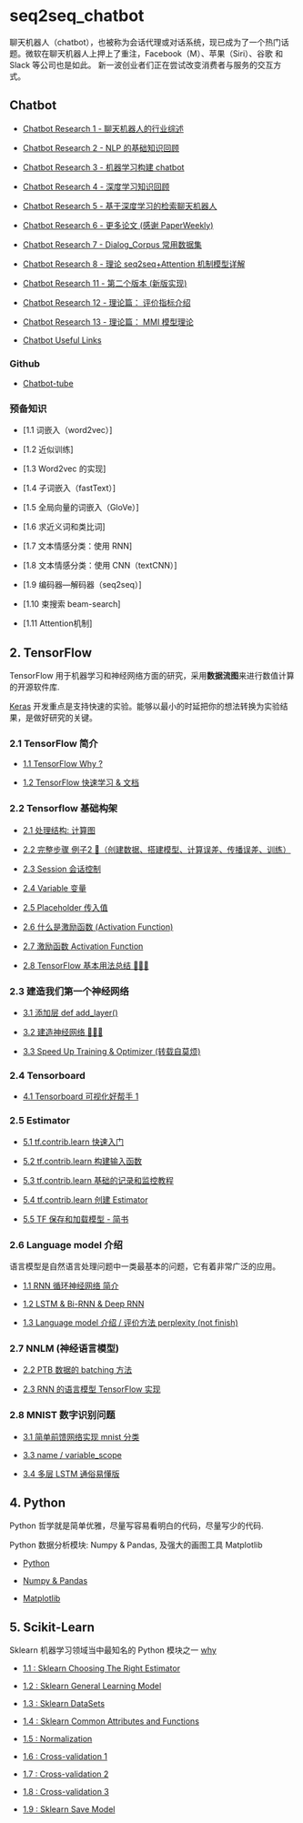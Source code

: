 # seq2seq_chatbot

聊天机器人（chatbot），也被称为会话代理或对话系统，现已成为了一个热门话题。微软在聊天机器人上押上了重注，Facebook（M）、苹果（Siri）、谷歌 和 Slack 等公司也是如此。 新一波创业者们正在尝试改变消费者与服务的交互方式。

## Chatbot

- [Chatbot Research 1 - 聊天机器人的行业综述][b1]

- [Chatbot Research 2 - NLP 的基础知识回顾][b2]

- [Chatbot Research 3 - 机器学习构建 chatbot][b3]

- [Chatbot Research 4 - 深度学习知识回顾][b4]

- [Chatbot Research 5 - 基于深度学习的检索聊天机器人][b5]

- [Chatbot Research 6 - 更多论文 (感谢 PaperWeekly)][b6]

- [Chatbot Research 7 - Dialog_Corpus 常用数据集][b7]

- [Chatbot Research 8 - 理论 seq2seq+Attention 机制模型详解][b8]

- [Chatbot Research 11 - 第二个版本 (新版实现)][b11]

- [Chatbot Research 12 - 理论篇： 评价指标介绍][b12]

- [Chatbot Research 13 - 理论篇： MMI 模型理论][b13]

- [Chatbot Useful Links][com]

[0]: http://52binge.github.io/2018/12/06/chatbot/chatbot-index/#1-Chatbot
[b1]: http://52binge.github.io/2017/08/11/chatbot/chatbot-research1/
[b2]: http://52binge.github.io/2017/08/12/chatbot/chatbot-research2/
[b3]: http://52binge.github.io/2017/08/13/chatbot/chatbot-research3/
[b4]: http://52binge.github.io/2017/08/14/chatbot/chatbot-research4/
[b5]: http://52binge.github.io/2017/08/15/chatbot/chatbot-research5/
[b6]: http://52binge.github.io/2017/08/16/chatbot/chatbot-research6/
[b7]: http://52binge.github.io/2017/09/26/chatbot/chatbot-research7/
[b8]: http://52binge.github.io/2017/11/17/chatbot/chatbot-research8/
[b9]: http://52binge.github.io/2017/11/19/chatbot/chatbot-research9/
[b10]: http://52binge.github.io/2017/11/26/chatbot/chatbot-research10/
[b11]: http://52binge.github.io/2017/11/29/chatbot/chatbot-research11/
[b12]: http://52binge.github.io/2018/12/01/chatbot/chatbot-research12/
[b13]: http://52binge.github.io/2018/12/05/chatbot/chatbot-research13/

[com]: http://52binge.github.io/2018/12/01/chatbot/chatbot-common-links/

### Github

- [Chatbot-tube](https://github.com/chatbot-tube)

### 预备知识

- [1.1 词嵌入（word2vec）]

- [1.2 近似训练]

- [1.3 Word2vec 的实现]

- [1.4 子词嵌入（fastText）]

- [1.5 全局向量的词嵌入（GloVe）]

- [1.6 求近义词和类比词]

- [1.7 文本情感分类：使用 RNN]

- [1.8 文本情感分类：使用 CNN（textCNN）]

- [1.9 编码器—解码器（seq2seq）]

- [1.10 束搜索 beam-search]

- [1.11 Attention机制]

[0]: http://52binge.github.io

## 2. TensorFlow

TensorFlow 用于机器学习和神经网络方面的研究，采用**数据流图**来进行数值计算的开源软件库.

[Keras][k2] 开发重点是支持快速的实验。能够以最小的时延把你的想法转换为实验结果，是做好研究的关键。 

[k1]: https://keras.io/zh/
[k2]: https://keras.io/zh/models/about-keras-models/

### 2.1 TensorFlow 简介

- [1.1 TensorFlow Why ?][t1]

- [1.2 TensorFlow 快速学习 & 文档][t2]  

[t1]: http://52binge.github.io/2017/08/22/tensorflow/tf-1.1-why/
[t2]: http://52binge.github.io/2017/10/23/tensorflow/tf-doc/

### 2.2 Tensorflow 基础构架

- [2.1 处理结构: 计算图][t2.1]

- [2.2 完整步骤 例子2 🌰（创建数据、搭建模型、计算误差、传播误差、训练）][t2.2]

- [2.3 Session 会话控制][t2.3]

- [2.4 Variable 变量][t2.4]

- [2.5 Placeholder 传入值][t2.5]

- [2.6 什么是激励函数 (Activation Function)][t2.6]

- [2.7 激励函数 Activation Function][t2.7]

- [2.8 TensorFlow 基本用法总结 🌰🌰🌰][t2.8]

[t2.1]: http://52binge.github.io/2017/08/25/tensorflow/tf-2.1-structure/
[t2.2]: http://52binge.github.io/2017/08/27/tensorflow/tf-2.2-example/
[t2.3]: http://52binge.github.io/2017/08/28/tensorflow/tf-2.3-session/
[t2.4]: http://52binge.github.io/2017/08/29/tensorflow/tf-2.4-variable/
[t2.5]: http://52binge.github.io/2017/08/30/tensorflow/tf-2.5-placeholde/
[t2.6]: http://52binge.github.io/2017/09/07/tensorflow/tf-2.6-A-activation-function/
[t2.7]: http://52binge.github.io/2017/09/07/tensorflow/tf-2.6-B-activation-function/
[t2.8]: http://52binge.github.io/2017/09/08/tensorflow/tf-2.8-tensorflow-basic-summary/

### 2.3 建造我们第一个神经网络

- [3.1 添加层 def add_layer()][t3.1]

- [3.2 建造神经网络 🌰🌰🌰][t3.2]

- [3.3 Speed Up Training & Optimizer (转载自莫烦)][t3.3]

[t3.1]: http://52binge.github.io/2017/09/09/tensorflow/tf-3.1-add-layer/
[t3.2]: http://52binge.github.io/2017/09/11/tensorflow/tf-3.2-create-NN/
[t3.3]: http://52binge.github.io/2017/09/12/tensorflow/tf-3.3-A-speed-up-learning/

### 2.4 Tensorboard

- [4.1 Tensorboard 可视化好帮手 1][t4.1]

[t4.1]: http://52binge.github.io/2017/09/12/tensorflow/tf-4.1-tensorboard1/

### 2.5 Estimator

- [5.1 tf.contrib.learn 快速入门][t5.1]

- [5.2 tf.contrib.learn 构建输入函数][t5.2]

- [5.3 tf.contrib.learn 基础的记录和监控教程][t5.3]

- [5.4 tf.contrib.learn 创建 Estimator][t5.4]

- [5.5 TF 保存和加载模型 - 简书][t5.5]

[t5.1]: http://52binge.github.io/2018/10/31/tensorflow/tf-5.1-contrib-learn-Quickstart/
[t5.2]: http://52binge.github.io/2018/11/01/tensorflow/tf-5.2-contrib-learn-Input-fn/
[t5.3]: http://52binge.github.io/2018/11/04/tensorflow/tf-5.3-contrib-learn-MonitorAPI/
[t5.4]: http://52binge.github.io/2018/11/04/tensorflow/tf-5.4-contrib-learn-Estimator/
[t5.5]: https://www.jianshu.com/p/8850127ed25d

### 2.6 Language model 介绍 

语言模型是自然语言处理问题中一类最基本的问题，它有着非常广泛的应用。

- [1.1 RNN 循环神经网络 简介][8.1]

- [1.2 LSTM & Bi-RNN & Deep RNN][8.2]

- [1.3 Language model 介绍 / 评价方法 perplexity (not finish)][0]

[8.1]: http://52binge.github.io/2018/11/08/tensorflow/tf-google-8-rnn-1/
[8.2]: http://52binge.github.io/2018/11/10/tensorflow/tf-google-8-rnn-2/

### 2.7 NNLM (神经语言模型)

- [2.2 PTB 数据的 batching 方法][9.2.2]

- [2.3 RNN 的语言模型 TensorFlow 实现][9.2.3]

[9.2.2]: http://52binge.github.io/2018/10/01/tensorflow/tf-nlp-9.2.2/
[9.2.3]: http://52binge.github.io/2018/10/02/tensorflow/tf-nlp-9.2.3/

### 2.8 MNIST 数字识别问题

- [3.1 简单前馈网络实现 mnist 分类][minst1]

- [3.3 name / variable_scope][minst3]

- [3.4 多层 LSTM 通俗易懂版][minst4]

[minst1]: http://52binge.github.io/2018/10/04/tensorflow/tf-mnist-1-beginners/
[minst3]: http://52binge.github.io/2017/10/05/tensorflow/tf-4.3-name-variable_scope/
[minst4]: http://52binge.github.io/2017/10/07/tensorflow/tf-simple-lstms/

## 4. Python

Python 哲学就是简单优雅，尽量写容易看明白的代码，尽量写少的代码.

Python 数据分析模块: Numpy & Pandas, 及强大的画图工具 Matplotlib

- [Python](http://52binge.github.io/python_language)

- [Numpy & Pandas](http://52binge.github.io/python_numpy_pandas)

- [Matplotlib](http://52binge.github.io/python_matplotlib)

## 5. Scikit-Learn

Sklearn 机器学习领域当中最知名的 Python 模块之一 [why][sklearn0] 

- [1.1 : Sklearn Choosing The Right Estimator][sklearn1]

- [1.2 : Sklearn General Learning Model][sklearn2]

- [1.3 : Sklearn DataSets][sklearn3]

- [1.4 : Sklearn Common Attributes and Functions][sklearn4]

- [1.5 : Normalization][sklearn5]

- [1.6 : Cross-validation 1][sklearn6]

- [1.7 : Cross-validation 2][sklearn7]

- [1.8 : Cross-validation 3][sklearn8]

- [1.9 : Sklearn Save Model][sklearn9]

[sklearn0]: http://52binge.github.io/2018/01/03/python/py-sklearn-0-why/
[sklearn1]: http://52binge.github.io/2018/01/03/python/py-sklearn-1-choosing-estimator/
[sklearn2]: http://52binge.github.io/2018/01/05/python/py-sklearn-2-general-learning-model/
[sklearn3]: http://52binge.github.io/2018/01/03/python/py-sklearn-3-database/
[sklearn4]: http://52binge.github.io/2018/01/05/python/py-sklearn-4-common-attributes/
[sklearn5]: http://52binge.github.io/2018/01/06/python/py-sklearn-5-normalization/
[sklearn6]: http://52binge.github.io/2018/01/08/python/py-sklearn-6-cross-validation-1/
[sklearn7]: http://52binge.github.io/2018/01/09/python/py-sklearn-6-cross-validation-2/
[sklearn8]: http://52binge.github.io/2018/01/09/python/py-sklearn-6-cross-validation-3/
[sklearn9]: http://52binge.github.io/2018/01/10/python/py-sklearn-7-save-model/
